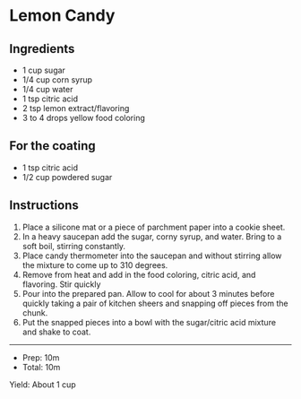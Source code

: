 # Lemon Candy

## Ingredients

- 1 cup sugar
- 1/4 cup corn syrup
- 1/4 cup water
- 1 tsp citric acid
- 2 tsp lemon extract/flavoring
- 3 to 4 drops yellow food coloring

## For the coating

- 1 tsp citric acid
- 1/2 cup powdered sugar

## Instructions

1. Place a silicone mat or a piece of parchment paper into a cookie sheet.
2. In a heavy saucepan add the sugar, corny syrup, and water. Bring to a soft boil, stirring constantly.
3. Place candy thermometer into the saucepan and without stirring allow the mixture to come up to 310 degrees.
4. Remove from heat and add in the food coloring, citric acid, and flavoring. Stir quickly
5. Pour into the prepared pan. Allow to cool for about 3 minutes before quickly taking a pair of kitchen sheers and snapping off pieces from the chunk.
6. Put the snapped pieces into a bowl with the sugar/citric acid mixture and shake to coat.

---

- Prep: 10m
- Total: 10m

Yield: About 1 cup
